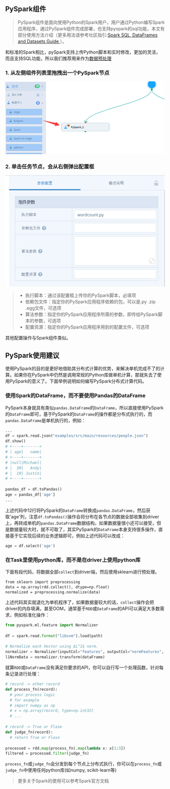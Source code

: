 ## PySpark组件
> PySpark组件是面向使用Python的Spark用户，用户通过Python编写Spark应用程序，通过PySpark组件完成部署，也支持pyspark的sql功能，本文有部分使用方法介绍（更多用法请参考社区指引:[Spark SQL, DataFrames and Datasets Guide
](http://spark.apache.org/docs/latest/sql-programming-guide.html)）。

和标准的Spark相比，pySpark支持上传Python脚本和实时修改，更加的灵活，而且支持SQL功能，所以我们推荐用来作为[数据预处理](data_preprocessing.md)

### 1. **从左侧组件列表里拖拽出一个PySpark节点**

  <div  align="center">
  <img src="./manual/1500897211548.png"/>   
  </div>


### 2. **单击任务节点，会从右侧弹出配置框**

   <div  align="center">
   <img src="./manual/1500897401669.png"/>   
   </div>
	
	
> * 执行脚本：通过该配置框上传你的PySpark脚本，必填项
> * 依赖包文件：指定你的PySpark应用程序依赖的包，可以是.py .zip .egg文件，可选项
> * 算法参数：指定你的PySpark应用程序所需的参数，即传给PySpark脚本的参数，可选项
> * 配置资源：指定你的PySpark应用程序用到的配置文件，可选项

其他配置操作与Spark组件类似。


##  PySpark使用建议

使用PySpark的目的是更好地借助其分布式计算的优势，来解决单机完成不了的计算。如果你在PySpark中仍然是调用常规的Python库做单机计算，那就失去了使用PySpark的意义了。下面举例说明如何编写PySpark分布式计算代码。

### 使用Spark的DataFrame，而不要使用Pandas的DataFrame

PySpark本身就具有类似`pandas.DataFrame`的`DataFrame`，所以直接使用PySpark的`DataFrame`即可，基于PySpark的`DataFrame`的操作都是分布式执行的，而`pandas.DataFrame`是单机执行的，例如：

```python
...
df = spark.read.json("examples/src/main/resources/people.json")
df.show()
# +----+-------+
# | age|   name|
# +----+-------+
# |null|Michael|
# |  30|   Andy|
# |  19| Justin|
# +----+-------+

pandas_df = df.toPandas()
age = pandas_df['age']
...
```

上述代码中12行将PySpark的`DataFrame`转换成`pandas.DataFrame`，然后获取'age'列，注意`df.toPandas()`操作会将分布在各节点的数据全部收集到driver上，再转成单机的`pandas.DataFrame`数据结构，如果数据量很小还可以接受，但是数据量较大时，就不可取了，其实PySpark的`DataFrame`本身支持很多操作，直接基于它实现后续的业务逻辑即可，例如上述代码可以改成：

```python
age = df.select('age')
```

### 在Task里使用python库，而不是在driver上使用python库

下面有段代码，将数据全部`collect`到driver端，然后使用sklearn进行预处理。

```
from sklearn import preprocessing
data = np.array(rdd.collect(), dtype=np.float)
normalized = preprocessing.normalize(data)
```

上述代码其实就退化为单机程序了，如果数据量较大的话，`collect`操作会把driver的内存填满，甚至OOM，通常基于`RDD`或`DataFrame`的API可以满足大多数需求，例如标准化操作：

```python
from pyspark.ml.feature import Normalizer

df = spark.read.format("libsvm").load(path)

# Normalize each Vector using $L^1$ norm.
normalizer = Normalizer(inputCol="features", outputCol="normFeatures", p=1.0)
l1NormData = normalizer.transform(dataFrame)
```

就算`RDD`或`DataFrame`没有满足你要求的API，你可以自行写一个处理函数，针对每条记录进行处理：

```python
# record -> other record
def process_fn(record):
  # your process logic
  # for example
  # import numpy as np
  # x = np.array(record, type=np.int32)
  # ...

# record -> True or Flase
def judge_fn(record):
  # return True or Flase

processed = rdd.map(process_fn).map(lambda x: x[1:3])
filtered = processed.filter(judge_fn)
```

`process_fn`或`judge_fn`会分发到每个节点上分布式执行，你可以在`process_fn`或`judge_fn`中使用任何python库(如numpy, scikit-learn等)

> 更多关于Spark的使用可以参考Spark官方文档
